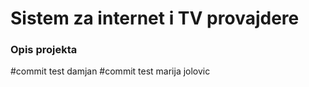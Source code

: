 # Sistem za internet i TV provajdere

### Opis projekta

#commit test damjan
#commit test marija jolovic